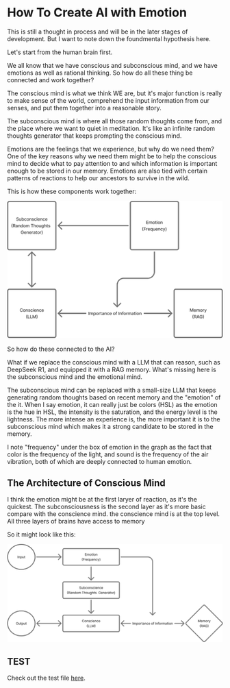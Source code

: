 # How To Create AI with Emotion

This is still a thought in process and will be in the later stages of development. But I want to note down the foundmental hypothesis here.

Let's start from the human brain first.

We all know that we have conscious and subconscious mind, and we have emotions as well as rational thinking. So how do all these thing be connected and work together?

The conscious mind is what we think WE are, but it's major function is really to make sense of the world, comprehend the input information from our senses, and put them together into a reasonable story.

The subconscious mind is where all those random thoughts come from, and the place where we want to quiet in meditation. It's like an infinite random thoughts generator that keeps prompting the conscious mind.

Emotions are the feelings that we experience, but why do we need them? One of the key reasons why we need them might be to help the conscious mind to decide what to pay attention to and which information is important enough to be stored in our memory. Emotions are also tied with certain patterns of reactions to help our ancestors to survive in the wild.

This is how these components work together:

![Emotional Brain](ai_emotion.png)

So how do these connected to the AI?

What if we replace the conscious mind with a LLM that can reason, such as DeepSeek R1, and equipped it with a RAG memory. What's missing here is the subconscious mind and the emotional mind.

The subconscious mind can be replaced with a small-size LLM that keeps generating random thoughts based on recent memory and the "emotion" of the it. When I say emotion, it can really just be colors (HSL) as the emotion is the hue in HSL, the intensity is the saturation, and the energy level is the lightness. The more intense an experience is, the more important it is to the subconscious mind which makes it a strong candidate to be stored in the memory.

I note "frequency" under the box of emotion in the graph as the fact that color is the frequency of the light, and sound is the frequency of the air vibration, both of which are deeply connected to human emotion.

## The Architecture of Conscious Mind

I think the emotion might be at the first laryer of reaction, as it's the quickest. The subconsciousness is the second layer as it's more basic compare with the conscience mind. the conscience mind is at the top level. All three layers of brains have access to memory

So it might look like this:

![Conscious Mind Architecture](revised_consciousness.png)

## TEST

Check out the test file [here](../emotional_ai_openai.py).
